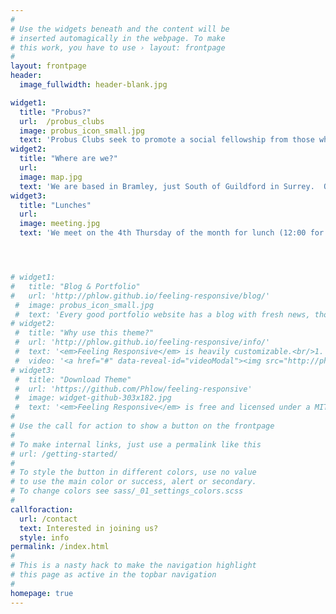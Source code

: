 ```yaml
---
#
# Use the widgets beneath and the content will be
# inserted automagically in the webpage. To make
# this work, you have to use › layout: frontpage
#
layout: frontpage
header:
  image_fullwidth: header-blank.jpg

widget1:
  title: "Probus?"
  url:  /probus_clubs
  image: probus_icon_small.jpg
  text: 'Probus Clubs seek to promote a social fellowship from those who are semi or fully retired from business or professional careers.'
widget2:
  title: "Where are we?"
  url: 
  image: map.jpg
  text: 'We are based in Bramley, just South of Guildford in Surrey.  Our membership is predominantly from Bramley, Wonersh, Shamley Green, Shalford, and Grafham; although some members come from much further afield.  '
widget3:
  title: "Lunches"
  url: 
  image: meeting.jpg
  text: 'We meet on the 4th Thursday of the month for lunch (12:00 for 12:30) at <a href="https://www.bramleygolfclub.co.uk/">Bramley Golf Club</a>.   In the winter months the lunch is followed by a speaker.<br><br>Some lunches (e.g. summer BBQ and Christmas) are deemed to be special in that members are actively encouraged to invite a partner and/or guest'




# widget1:
#   title: "Blog & Portfolio"
#   url: 'http://phlow.github.io/feeling-responsive/blog/'
 #  image: probus_icon_small.jpg
 #  text: 'Every good portfolio website has a blog with fresh news, thoughts and develop&shy;ments of your activities. <em>Feeling Responsive</em> offers you a fully functional blog with an archive page to give readers a quick overview of all your posts.'
# widget2:
 #  title: "Why use this theme?"
 #  url: 'http://phlow.github.io/feeling-responsive/info/'
 #  text: '<em>Feeling Responsive</em> is heavily customizable.<br/>1. Language-Support :)<br/>2. Optimized for speed and it&#39;s responsive.<br/>3. Built on <a href="http://foundation.zurb.com/">Foundation Framework</a>.<br/>4. Seven different  #Headers.<br/>5. Customizable navigation, footer,...'
 #  video: '<a href="#" data-reveal-id="videoModal"><img src="http://phlow.github.io/feeling-responsive/images/start-video-feeling-responsive-302x182.jpg" width="302" height="182" alt=""/></a>'
# widget3:
 #  title: "Download Theme"
 #  url: 'https://github.com/Phlow/feeling-responsive'
 #  image: widget-github-303x182.jpg
 #  text: '<em>Feeling Responsive</em> is free and licensed under a MIT License. Make it your own and start building. The code is well-documented and explains you how it works.'
#
# Use the call for action to show a button on the frontpage
#
# To make internal links, just use a permalink like this
# url: /getting-started/
#
# To style the button in different colors, use no value
# to use the main color or success, alert or secondary.
# To change colors see sass/_01_settings_colors.scss
#
callforaction:  
  url: /contact
  text: Interested in joining us?
  style: info
permalink: /index.html
#
# This is a nasty hack to make the navigation highlight
# this page as active in the topbar navigation
#
homepage: true
---
```

<!--
<div id="videoModal" class="reveal-modal large" data-reveal="">
  <div class="flex-video widescreen vimeo" style="display: block;">
    <iframe width="1280" height="720" src="https://www.youtube.com/embed/3b5zCFSmVvU" frameborder="0" allowfullscreen></iframe>
  </div>
  <a class="close-reveal-modal">&#215;</a>
</div>
-->
